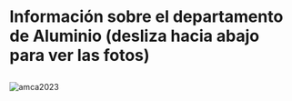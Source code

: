# Información sobre el departamento de Aluminio (desliza hacia abajo para ver las fotos)
##
 
![amca2023](https://github.com/aguilarperez/aguilarperez.github.io/assets/137926382/a5509220-f36d-40a0-94d2-87b0c2f7ca54)
